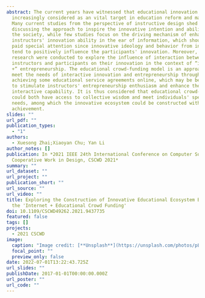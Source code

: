 ```yaml
---
abstract: The current years have witnessed that educational innovation has been
  increasingly considered as an vital target in education reform and management.
  Many current studies from the perspective of instructive design shed light on
  discussing the approach to inspire the innovative intention and ability among
  the society, while few studies focus on the driving mechanism of enhancing
  instructors' innovation ability in the ear of information, which should be
  paid special attention since innovative ideology and behavior from instructors
  tend to positively influence the participants' innovation. Moreover, few
  research were conducted to explore the influence of interaction between
  instructors and participants on their innovation in the context of “internet
  +” entrepreneurship. The educational crowd-funding model is an approach to
  meet the needs of interactive innovation and entrepreneurship through
  achieving some educational service agreements online, which may be beneficial
  to stimulate instructors' entrepreneurship enthusiasm and enhance their
  interactive capability. It is thus considered that educational crowd-funding
  could both have access to collective wisdom and meet individuals' specific
  needs, among which the innovative ecosystem could be constructed with
  achievement.
slides: ""
url_pdf: ""
publication_types:
  - "1"
authors:
  - Xuesong Zhai;Xiaoyan Chu; Yan Li
author_notes: []
publication: In *2021 IEEE 24th International Conference on Computer Supported
  Cooperative Work in Design, CSCWD 2021*
summary: ""
url_dataset: ""
url_project: ""
publication_short: ""
url_source: ""
url_video: ""
title: Exploring the Construction of Innovative Educational Ecosystem Based on
  the 'Internet + Educational Crowd Funding'
doi: 10.1109/CSCWD49262.2021.9437735
featured: false
tags: []
projects:
  - 2021 CSCWD
image:
  caption: "Image credit: [**Unsplash**](https://unsplash.com/photos/pLCdAaMFLTE)"
  focal_point: ""
  preview_only: false
date: 2022-07-01T13:22:43.725Z
url_slides: ""
publishDate: 2017-01-01T00:00:00.000Z
url_poster: ""
url_code: ""
---
```

